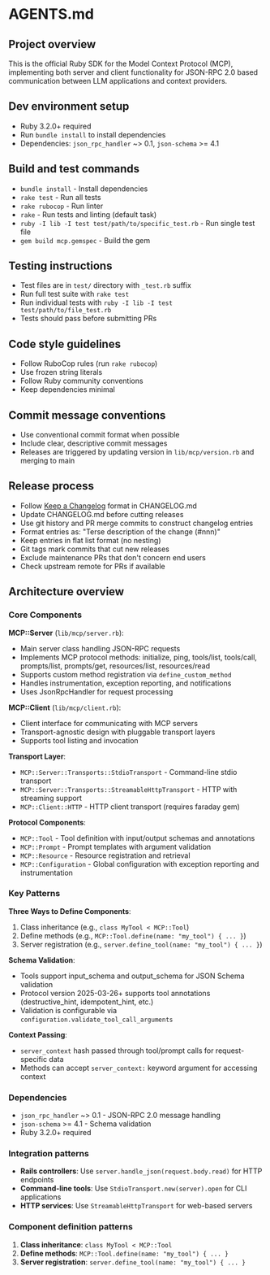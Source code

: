 # AGENTS.md

## Project overview

This is the official Ruby SDK for the Model Context Protocol (MCP), implementing both server and client functionality for JSON-RPC 2.0 based communication between LLM applications and context providers.

## Dev environment setup

- Ruby 3.2.0+ required
- Run `bundle install` to install dependencies
- Dependencies: `json_rpc_handler` ~> 0.1, `json-schema` >= 4.1

## Build and test commands

- `bundle install` - Install dependencies
- `rake test` - Run all tests
- `rake rubocop` - Run linter
- `rake` - Run tests and linting (default task)
- `ruby -I lib -I test test/path/to/specific_test.rb` - Run single test file
- `gem build mcp.gemspec` - Build the gem

## Testing instructions

- Test files are in `test/` directory with `_test.rb` suffix
- Run full test suite with `rake test`
- Run individual tests with `ruby -I lib -I test test/path/to/file_test.rb`
- Tests should pass before submitting PRs

## Code style guidelines

- Follow RuboCop rules (run `rake rubocop`)
- Use frozen string literals
- Follow Ruby community conventions
- Keep dependencies minimal

## Commit message conventions

- Use conventional commit format when possible
- Include clear, descriptive commit messages
- Releases are triggered by updating version in `lib/mcp/version.rb` and merging to main

## Release process

- Follow [Keep a Changelog](https://keepachangelog.com/en/1.1.0/) format in CHANGELOG.md
- Update CHANGELOG.md before cutting releases
- Use git history and PR merge commits to construct changelog entries
- Format entries as: "Terse description of the change (#nnn)"
- Keep entries in flat list format (no nesting)
- Git tags mark commits that cut new releases
- Exclude maintenance PRs that don't concern end users
- Check upstream remote for PRs if available

## Architecture overview

### Core Components

**MCP::Server** (`lib/mcp/server.rb`):

- Main server class handling JSON-RPC requests
- Implements MCP protocol methods: initialize, ping, tools/list, tools/call, prompts/list, prompts/get, resources/list, resources/read
- Supports custom method registration via `define_custom_method`
- Handles instrumentation, exception reporting, and notifications
- Uses JsonRpcHandler for request processing

**MCP::Client** (`lib/mcp/client.rb`):

- Client interface for communicating with MCP servers
- Transport-agnostic design with pluggable transport layers
- Supports tool listing and invocation

**Transport Layer**:

- `MCP::Server::Transports::StdioTransport` - Command-line stdio transport
- `MCP::Server::Transports::StreamableHttpTransport` - HTTP with streaming support
- `MCP::Client::HTTP` - HTTP client transport (requires faraday gem)

**Protocol Components**:

- `MCP::Tool` - Tool definition with input/output schemas and annotations
- `MCP::Prompt` - Prompt templates with argument validation
- `MCP::Resource` - Resource registration and retrieval
- `MCP::Configuration` - Global configuration with exception reporting and instrumentation

### Key Patterns

**Three Ways to Define Components**:

1. Class inheritance (e.g., `class MyTool < MCP::Tool`)
2. Define methods (e.g., `MCP::Tool.define(name: "my_tool") { ... }`)
3. Server registration (e.g., `server.define_tool(name: "my_tool") { ... }`)

**Schema Validation**:

- Tools support input_schema and output_schema for JSON Schema validation
- Protocol version 2025-03-26+ supports tool annotations (destructive_hint, idempotent_hint, etc.)
- Validation is configurable via `configuration.validate_tool_call_arguments`

**Context Passing**:

- `server_context` hash passed through tool/prompt calls for request-specific data
- Methods can accept `server_context:` keyword argument for accessing context

### Dependencies

- `json_rpc_handler` ~> 0.1 - JSON-RPC 2.0 message handling
- `json-schema` >= 4.1 - Schema validation
- Ruby 3.2.0+ required

### Integration patterns

- **Rails controllers**: Use `server.handle_json(request.body.read)` for HTTP endpoints
- **Command-line tools**: Use `StdioTransport.new(server).open` for CLI applications
- **HTTP services**: Use `StreamableHttpTransport` for web-based servers

### Component definition patterns

1. **Class inheritance**: `class MyTool < MCP::Tool`
2. **Define methods**: `MCP::Tool.define(name: "my_tool") { ... }`
3. **Server registration**: `server.define_tool(name: "my_tool") { ... }`
